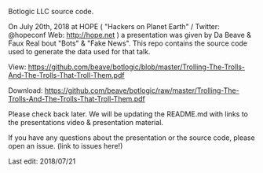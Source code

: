 Botlogic LLC source code.

On July 20th, 2018 at HOPE ( "Hackers on Planet Earth" / Twitter: @hopeconf 
Web: http://hope.net ) a presentation was given by Da Beave & Faux Real bout 
"Bots" & "Fake News".  This repo contains the source code used to generate the
data used for that talk. 

View:
https://github.com/beave/botlogic/blob/master/Trolling-The-Trolls-And-The-Trolls-That-Troll-Them.pdf

Download:
https://github.com/beave/botlogic/raw/master/Trolling-The-Trolls-And-The-Trolls-That-Troll-Them.pdf


Please check back later.  We will be updating the README.md with links to the 
presentations video & presentation material. 

If you have any questions about the presentation or the source code,  please open an
issue. (link to issues here!)

Last edit: 2018/07/21

